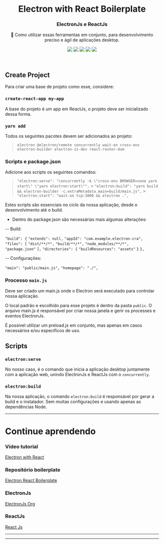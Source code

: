 <h1 align="center">Electron with React Boilerplate</h1>

<h3 align="center">
    ElectronJs e ReactJs
</h3>

<p align="center">🚀 Como utilizar essas ferramentas em conjunto, para desenvolvimento preciso e ágil de aplicações desktop.</p>

<p align="center">
 <img src= "https://img.shields.io/static/v1?label=nvm&message=16.13.2&color=gree&style=flat&logo=ghost" />
 <img src= "https://img.shields.io/static/v1?label=ReactJs&message=17.0.2&color=gree&style=flat&logo=ghost" />
 <img src= "https://img.shields.io/static/v1?label=ElectronJs&message=16.0.7&color=gree&style=flat&logo=ghost"/>
 <img src= "https://img.shields.io/static/v1?label=Axios&message=0.25.0&color=gree&style=flat&logo=ghost"/>
 <img src= "https://img.shields.io/static/v1?label=Json Server&message=0.17.0&color=gree&style=flat&logo=ghost"/>
</p>
</br>

## Create Project

Para criar uma base de projeto como esse, considere:

### `create-react-app my-app`

A base do projeto é um app em ReactJs, o projeto deve ser inicializado dessa forma.

### `yarn add`

Todos os seguintes pacotes devem ser adicionados ao projeto:

> `electron @electron/remote concurrently wait-on cross-env electron-builder electron-is-dev react-router-dom`

### Scripts e package.json

Adicione aos scripts os seguintes comandos:

> `"electron:serve": "concurrently -k \"cross-env BROWSER=none yarn start\" \"yarn electron:start\"",` > `"electron:build": "yarn build && electron-builder -c.extraMetadata.main=build/main.js",` > `"electron:start": "wait-on tcp:3000 && electron .",`

Estes scripts são essenciais no ciclo da nossa aplicação, desde o desenvolvimento até o build.

- Dentro do package.json são necessárias mais algumas alterações:

-- Build:

`"build": {`
`"extends": null,`
`"appId": "com.example.electron-cra",`
`"files": [`
`"dist/**/*",`
`"build/**/*",`
`"node_modules/**/*",`
`"package.json"`
`],`
`"directories": {`
`"buildResources": "assets"`
`}`
`},`

-- Configurações:

`"main": "public/main.js",`
`"homepage": "./",`


### Processo `main.js`

Deve ser criado um main.js onde o Electron será executado para controlar nossa aplicação.

O local padrão e escolhido para esse projeto é dentro da pasta `public`. O arquivo main.js é responsável por criar nossa janela e gerir os processes e eventos ElectronJs.

É possível utilizar um preload.js em conjunto, mas apenas em casos necessários e/ou específicos de uso.

## Scripts

### `electron:serve`

No nosso caso, é o comando que inicia a aplicação desktop juntamente com a aplicação web, unindo ElectronJs e ReactJs com o `concurrently`.

### `electron:build`

Na nossa aplicação, o comando `electron:build` é responsável por gerar a build e o instalador. Sem muitas configurações e usando apenas as dependências Node.

---

# Continue aprendendo

### Vídeo tutorial

[Electron with React](https://www.youtube.com/watch?v=oAaS9ix8pes)

### Repositório boilerplate

[Electron React Boilerplate](https://github.com/electron-react-boilerplate/electron-react-boilerplate)

### ElectronJs

[ElectronJs Org](https://www.electronjs.org/)

### ReactJs

[React Js](https://pt-br.reactjs.org/)

---

---
